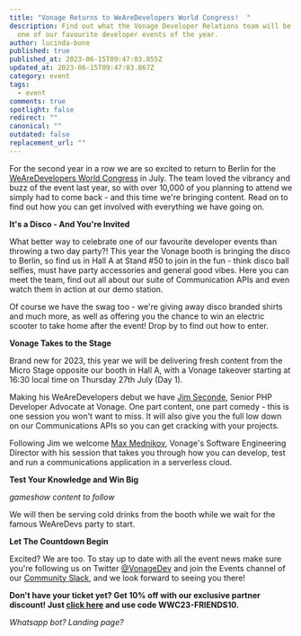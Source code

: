 ```yaml
---
title: "Vonage Returns to WeAreDevelopers World Congress!  "
description: Find out what the Vonage Developer Relations team will be up to at
  one of our favourite developer events of the year.
author: lucinda-bone
published: true
published_at: 2023-06-15T09:47:03.855Z
updated_at: 2023-06-15T09:47:03.867Z
category: event
tags:
  - event
comments: true
spotlight: false
redirect: ""
canonical: ""
outdated: false
replacement_url: ""
---
```

F﻿or the second year in a row we are so excited to return to Berlin for the [WeAreDevelopers World Congress](https://www.wearedevelopers.com/world-congress) in July. The team loved the vibrancy and buzz of the event last year, so with over 10,000 of you planning to attend we simply had to come back - and this time we're bringing content. Read on to find out how you can get involved with everything we have going on.

**I﻿t's a Disco - And You're Invited**

What better way to celebrate one of our favourite developer events than throwing a two day party?! This year the Vonage booth is bringing the disco to Berlin, so find us in Hall A at Stand #50 to join in the fun - think disco ball selfies, must have party accessories and general good vibes. Here you can meet the team, find out all about our suite of Communication APIs and even watch them in action at our demo station.

O﻿f course we have the swag too - we're giving away disco branded shirts and much more, as well as offering you the chance to win an electric scooter to take home after the event! Drop by to find out how to enter. 

**V﻿onage Takes to the Stage**

B﻿rand new for 2023, this year we will be delivering fresh content from the Micro Stage opposite our booth in Hall A, with a Vonage takeover starting at 16:30 local time on Thursday 27th July (Day 1). 

Making his WeAreDevelopers debut we have [J﻿im Seconde](https://www.linkedin.com/in/secondej/?originalSubdomain=uk), Senior PHP Developer Advocate at Vonage. O﻿ne part content, one part comedy - this is one session you won't want to miss. It will also give you the full low down on our Communications APIs so you can get cracking with your projects. 

Following Jim we welcome [Max Mednikov](https://www.linkedin.com/in/maxmednikov/?originalSubdomain=uk), Vonage's Software Engineering Director with his session that takes you through how you can develop, test and run a communications application in a serverless cloud. 

**T﻿est Your Knowledge and Win Big**

*gameshow content to follow*

W﻿e will then be serving cold drinks from the booth while we wait for the famous WeAreDevs party to start.

**Let The Countdown Begin**

E﻿xcited? We are too. To stay up to date with all the event news make sure you're following us on Twitter [@VonageDev](https://twitter.com/VonageDev) and join the Events channel of our [Community Slack](https://developer.vonage.com/en/community/slack), and we look forward to seeing you there!

**D﻿on't have your ticket yet? Get 10% off with our exclusive partner discount! Just [click here](https://ti.to/wearedevelopers/world-congress-2023/discount/WWC23-FRIENDS10) and use code WWC23-FRIENDS10.** 

*Whatsapp bot? Landing page?*
